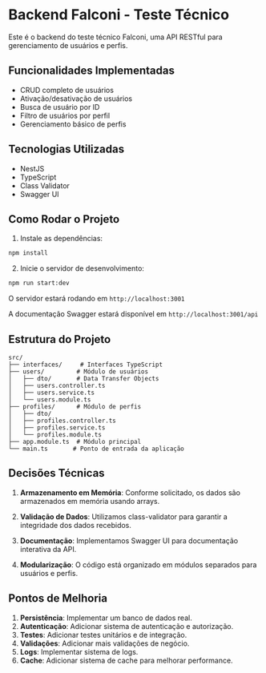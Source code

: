 # Backend Falconi - Teste Técnico

Este é o backend do teste técnico Falconi, uma API RESTful para gerenciamento de usuários e perfis.

## Funcionalidades Implementadas

- CRUD completo de usuários
- Ativação/desativação de usuários
- Busca de usuário por ID
- Filtro de usuários por perfil
- Gerenciamento básico de perfis

## Tecnologias Utilizadas

- NestJS
- TypeScript
- Class Validator
- Swagger UI

## Como Rodar o Projeto

1. Instale as dependências:

```bash
npm install
```

2. Inicie o servidor de desenvolvimento:

```bash
npm run start:dev
```

O servidor estará rodando em `http://localhost:3001`

A documentação Swagger estará disponível em `http://localhost:3001/api`

## Estrutura do Projeto

```
src/
├── interfaces/     # Interfaces TypeScript
├── users/         # Módulo de usuários
│   ├── dto/       # Data Transfer Objects
│   ├── users.controller.ts
│   ├── users.service.ts
│   └── users.module.ts
├── profiles/      # Módulo de perfis
│   ├── dto/
│   ├── profiles.controller.ts
│   ├── profiles.service.ts
│   └── profiles.module.ts
├── app.module.ts  # Módulo principal
└── main.ts       # Ponto de entrada da aplicação
```

## Decisões Técnicas

1. **Armazenamento em Memória**: Conforme solicitado, os dados são armazenados em memória usando arrays.

2. **Validação de Dados**: Utilizamos class-validator para garantir a integridade dos dados recebidos.

3. **Documentação**: Implementamos Swagger UI para documentação interativa da API.

4. **Modularização**: O código está organizado em módulos separados para usuários e perfis.

## Pontos de Melhoria

1. **Persistência**: Implementar um banco de dados real.
2. **Autenticação**: Adicionar sistema de autenticação e autorização.
3. **Testes**: Adicionar testes unitários e de integração.
4. **Validações**: Adicionar mais validações de negócio.
5. **Logs**: Implementar sistema de logs.
6. **Cache**: Adicionar sistema de cache para melhorar performance.
